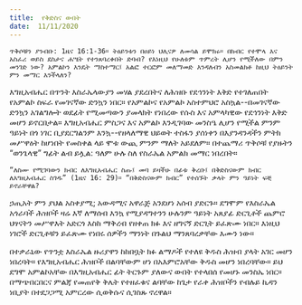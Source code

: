 ```yaml
---
title:  የቅድስና ውበት
date:  11/11/2020
---
```


`ጥቅሶቹን ያንብቡ: 1ዜና 16:1-36። ትዕይንቱን በዐይነ ህሊናዎ ለመሳል ይሞክሩ። በክብር የተሞላ እና አስፈሪ ወይስ ደስታና ሐሤት የተንጸባረቀበት ድባብ? የእነዚህ የሁለቱም ጥምረት ሊሆን የሚችለው በምን መንገድ ነው? አምልኮን እንዴት ማስተማር፤ አልፎ ተርፎም መለማመድ እንዳለብን አስመልክቶ ከዚህ ትዕይንት ምን መማር እንችላለን?`

እግዚአብሔር በጥንት እስራኤላውያን መሃል ያደረበትና ለሕዝቡ የደኅንነት እቅድ የተገለጠበት የአምልኮ ስፍራ የመገናኛው ድንኳን ነበር። የአምልኮና የአምልኮ አስተምህሮ አስኳል--በመገናኛው ድንኳን አገልግሎት ወደፊት የሚመጣውን ያመላክት የነበረው የሱስ እና አምላካዊው የደኅንነት እቅድ መሆን ይኖርበታል። እግዚአብሔር ምስጋና እና አምልኮ እንዲገባው መንስዔ ሊሆን የሚችል ምንም ዓይነት በጎ ነገር ቢያደርግልንም እንኳ--የዘላለማዊ ህይወት ተስፋን ያሰነቀን በእያንዳንዳችን ምትክ መሥዋዕት ከሆነበት የመስቀል ላይ ሞቱ ውጪ ምንም ማለት አይደለም። በተጨማሪ ጥቅሶቹ የያዙትን “ወንጌላዊ” ግፊት ልብ ይሏል: ዓለም ሁሉ ስለ የስራኤል አምልክ መማር ነበረበት።

`“ለስሙ የሚገባውን ክብር ለእግዚአብሔር ስጡ፤ መባ ይዛችሁ በፊቱ ቅረቡ፤ በቅድስናውም ክብር ለእግዚአብሔር ስገዱ” (1ዜና 16: 29)። “በቅድስናውም ክብር” የተሰኙት ቃላት ምን ዓይነት ፍቺ ይኖራቸዋል?`

ኃጢአት ምን ያህል አስቀያሚ; አውዳሚና አዋራጅ አንደሆነ አሰብ ያድርጉ። ደግሞም የእስራኤል አጎራባች ሕዝቦች ዛሬ እኛ ለማሰብ እንኳ የሚያዳግተንን ሁሉንም ዓይነት አጸያፊ ድርጊቶች ጨምሮ ህፃናትን መሥዋእት አድርጎ እስከ ማቅረብ የዘቀጠ ክፉ  			  እና ዘግናኝ ድርጊት ይፈጽሙ ነበር። እነዚህ ነገሮች ድርጊቶቹን ይፈጽሙ የነበሩ ሰዎችን ማንነት በጉልህ ማንጸባረቃቸው እሙን ነው።

በተቃራኒው የጥንቷ እስራኤል ዙሪያዋን ከከበቧት ክፉ ልማዶች የተለዩ ቅዱስ ሕዝብ ያላት አገር መሆን ነበረባት። የእግዚአብሔር ሕዝቦች በልባቸውም ሆነ በአእምሮአቸው ቅዱስ መሆን ነበረባቸው። ይህ ደግሞ አምልኮአቸው በእግዚአብሔር ፊት ትርጉም ያለውና ውበት የተላበሰ የመሆኑ መንስኤ ነበር። በማጭበርበርና ምልጃ የመጠየቅ ቅሌት የተዘፈቁና ልባቸው ከጌታ የራቀ ሕዝቦችን የብሉይ ኪዳን ነቢያት በተደጋጋሚ አምርረው ሲወቅሱና ሲገስጹ ኖረዋል።